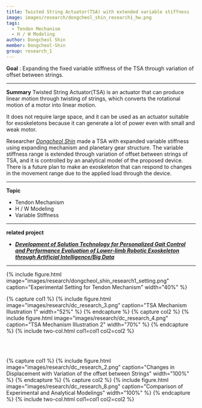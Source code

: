```yaml
---
title: Twisted String Actuator(TSA) with extended variable stiffness
image: images/research/dongcheol_shin_research1_hw.png
tags:
  - Tendon Mechanism
  - H / W Modeling
author: Dongcheol Shin
member: Dongcheol-Shin
group: research_1
---
```

**Goal** : Expanding the fixed variable stiffness of the TSA through variation of offset between strings. 

***

**Summary**
Twisted String Actuator(TSA) is an actuator that can produce linear motion through twisting of strings, which converts the rotational motion of a motor into linear motion. 

It does not require large space, and it can be used as an actuator suitable for exoskeletons because it can generate a lot of power even with small and weak motor. 

Researcher [*Dongcheol Shin*](http://harco.hanyang.ac.kr/members/Dongcheol-Shin.html) made a TSA with expanded variable stiffness using expanding mechanism and planetary gear structure. The variable stiffness range is extended through variation of offset between strings of TSA, and it is controlled by an analytical model of the proposed device. There is a future plan to make an exoskeleton that can respond to changes in the movement range due to the applied load through the device.


***

**Topic**    
 * Tendon Mechanism
 * H / W Modeling
 * Variable Stiffness



***
**related project** 
- [**_Development of Solution Technology for Personalized Gait Control and Performance Evaluation of Lower-limb Robotic Exoskeleton through Artificial Intelligence/Big Data_**](http://harco.hanyang.ac.kr/2022/04/28/project-voucher_iitp_gait_project.html)    
   
   
***

{%
  include figure.html
  image="images/research/dongcheol_shin_research1_setting.png"
  caption="Experimental Setting for Tendon Mechanism"
  width="40%"
%}

{% capture col1 %}
{%
  include figure.html
  image="images/research/dc_research_3.png"
  caption="TSA Mechanism Illustration 1"
  width="52%"
%}
{% endcapture %}
{% capture col2 %}
{%
  include figure.html
  image="images/research/dc_research_4.png"
  caption="TSA Mechanism Illustration 2"
  width="70%"
%}
{% endcapture %}
{% include two-col.html col1=col1 col2=col2 %}    



<br><br>




{% capture col1 %}
{%
  include figure.html
  image="images/research/dc_research_2.png"
  caption="Changes in Displacement with Variation of the offset between Strings"
  width="100%"
%}
{% endcapture %}
{% capture col2 %}
{%
  include figure.html
  image="images/research/dc_research_8.png"
  caption="Comparison of Experimental and Analytical Modelings"
  width="100%"
%}
{% endcapture %}
{% include two-col.html col1=col1 col2=col2 %}


